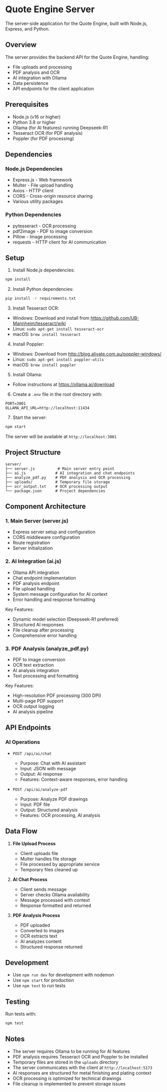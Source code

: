 # Quote Engine Server

The server-side application for the Quote Engine, built with Node.js, Express, and Python.

## Overview

The server provides the backend API for the Quote Engine, handling:
- File uploads and processing
- PDF analysis and OCR
- AI integration with Ollama
- Data persistence
- API endpoints for the client application

## Prerequisites

- Node.js (v16 or higher)
- Python 3.8 or higher
- Ollama (for AI features) running Deepseek-R1
- Tesseract OCR (for PDF analysis)
- Poppler (for PDF processing)

## Dependencies

### Node.js Dependencies
- Express.js - Web framework
- Multer - File upload handling
- Axios - HTTP client
- CORS - Cross-origin resource sharing
- Various utility packages

### Python Dependencies
- pytesseract - OCR processing
- pdf2image - PDF to image conversion
- Pillow - Image processing
- requests - HTTP client for AI communication

## Setup

1. Install Node.js dependencies:
```bash
npm install
```

2. Install Python dependencies:
```bash
pip install -r requirements.txt
```

3. Install Tesseract OCR:
- Windows: Download and install from https://github.com/UB-Mannheim/tesseract/wiki
- Linux: `sudo apt-get install tesseract-ocr`
- macOS: `brew install tesseract`

4. Install Poppler:
- Windows: Download from http://blog.alivate.com.au/poppler-windows/
- Linux: `sudo apt-get install poppler-utils`
- macOS: `brew install poppler`

5. Install Ollama:
- Follow instructions at https://ollama.ai/download

6. Create a `.env` file in the root directory with:
```
PORT=3001
OLLAMA_API_URL=http://localhost:11434
```

7. Start the server:
```bash
npm start
```

The server will be available at `http://localhost:3001`

## Project Structure

```
server/
├── server.js          # Main server entry point
├── ai.js             # AI integration and chat endpoints
├── analyze_pdf.py    # PDF analysis and OCR processing
├── uploads/          # Temporary file storage
├── ocr_output.txt    # OCR processing output
└── package.json      # Project dependencies
```

## Component Architecture

### 1. Main Server (server.js)
- Express server setup and configuration
- CORS middleware configuration
- Route registration
- Server initialization

### 2. AI Integration (ai.js)
- Ollama API integration
- Chat endpoint implementation
- PDF analysis endpoint
- File upload handling
- System message configuration for AI context
- Error handling and response formatting

Key Features:
- Dynamic model selection (Deepseek-R1 preferred)
- Structured AI responses
- File cleanup after processing
- Comprehensive error handling

### 3. PDF Analysis (analyze_pdf.py)
- PDF to image conversion
- OCR text extraction
- AI analysis integration
- Text processing and formatting

Key Features:
- High-resolution PDF processing (300 DPI)
- Multi-page PDF support
- OCR output logging
- AI analysis pipeline

## API Endpoints

### AI Operations
- `POST /api/ai/chat`
  - Purpose: Chat with AI assistant
  - Input: JSON with message
  - Output: AI response
  - Features: Context-aware responses, error handling

- `POST /api/ai/analyze-pdf`
  - Purpose: Analyze PDF drawings
  - Input: PDF file
  - Output: Structured analysis
  - Features: OCR processing, AI analysis

## Data Flow

1. **File Upload Process**
   - Client uploads file
   - Multer handles file storage
   - File processed by appropriate service
   - Temporary files cleaned up

2. **AI Chat Process**
   - Client sends message
   - Server checks Ollama availability
   - Message processed with context
   - Response formatted and returned

3. **PDF Analysis Process**
   - PDF uploaded
   - Converted to images
   - OCR extracts text
   - AI analyzes content
   - Structured response returned

## Development

- Use `npm run dev` for development with nodemon
- Use `npm start` for production
- Use `npm test` to run tests

## Testing

Run tests with:
```bash
npm test
```

## Notes

- The server requires Ollama to be running for AI features
- PDF analysis requires Tesseract OCR and Poppler to be installed
- Temporary files are stored in the `uploads` directory
- The server communicates with the client at `http://localhost:5173`
- AI responses are structured for metal finishing and plating context
- OCR processing is optimized for technical drawings
- File cleanup is implemented to prevent storage issues 